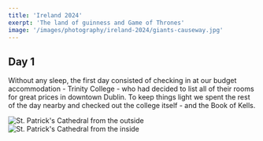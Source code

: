 ```yaml
--- 
title: 'Ireland 2024' 
exerpt: 'The land of guinness and Game of Thrones'
image: '/images/photography/ireland-2024/giants-causeway.jpg'
--- 
```


## Day 1

Without any sleep, the first day consisted of checking in at our budget accommodation - Trinity College - who had decided to list all of their rooms for great prices in downtown Dublin. To keep things light we spent the rest of the day nearby and checked out the college itself - and the Book of Kells. 

![St. Patrick's Cathedral from the outside](/images/photography/ireland-2024/st-andrews-cathedral-inside.jpg)
![St. Patrick's Cathedral from the inside](/images/photography/ireland-2024/st-andrews-cathedral-outside.jpg)